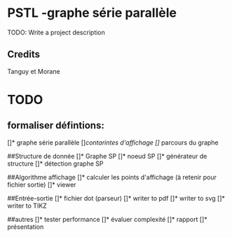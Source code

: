 # PSTL -graphe série parallèle

TODO: Write a project description


## Credits

Tanguy et Morane


TODO
======

## formaliser défintions:
[]* graphe série parallèle
[]*contarintes d'affichage
[]* parcours du graphe

##Structure de donnée
[]* Graphe SP
[]* noeud SP
[]* générateur de structure
[]* détection graphe SP

##Algorithme affichage
[]* calculer les points d'affichage (à retenir pour fichier sortie)
[]* viewer

##Entrée-sortie
[]* fichier dot (parseur)
[]* writer to pdf
[]* writer to svg
[]* writer to TIKZ

##autres
[]* tester performance
[]* évaluer complexité
[]* rapport
[]* présentation
